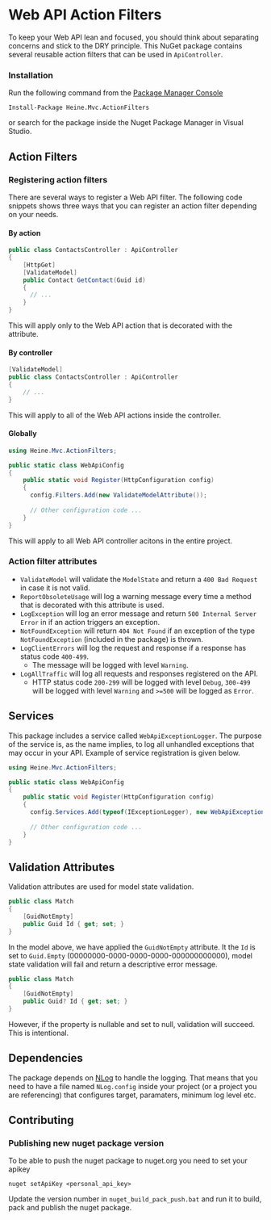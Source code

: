 # Web API Action Filters
To keep your Web API lean and focused, you should think about separating concerns and stick to the DRY principle. This NuGet package contains several reusable action filters that can be used in `ApiController`.

### Installation
Run the following command from the [Package Manager Console](https://docs.nuget.org/ndocs/tools/package-manager-console)

```Install-Package Heine.Mvc.ActionFilters```

or search for the package inside the Nuget Package Manager in Visual Studio.

## Action Filters

### Registering action filters
There are several ways to register a Web API filter. The following code snippets shows three ways that you can register an action filter depending on your needs.

#### By action
```csharp
public class ContactsController : ApiController
{
    [HttpGet]
    [ValidateModel]
    public Contact GetContact(Guid id)
    {
      // ...
    }
}
```
This will apply only to the Web API action that is decorated with the attribute.

#### By controller
```csharp
[ValidateModel]
public class ContactsController : ApiController
{
    // ...
}
```
This will apply to all of the Web API actions inside the controller.

#### Globally
```csharp
using Heine.Mvc.ActionFilters;

public static class WebApiConfig
{
    public static void Register(HttpConfiguration config)
    {
      config.Filters.Add(new ValidateModelAttribute());
    
      // Other configuration code ...
    }
}
```
This will apply to all Web API controller acitons in the entire project.

### Action filter attributes
* `ValidateModel` will validate the `ModelState` and return a `400 Bad Request` in case it is not valid.
* `ReportObsoleteUsage` will log a warning message every time a method that is decorated with this attribute is used.
* `LogException` will log an error message and return `500 Internal Server Error` in if an action triggers an exception.
* `NotFoundException` will return `404 Not Found` if an exception of the type `NotFoundException` (included in the package) is thrown.
* `LogClientErrors` will log the request and response if a response has status code `400-499`.
  * The message will be logged with level `Warning`.
* `LogAllTraffic` will log all requests and responses registered on the API.
  * HTTP status code `200-299` will be logged with level `Debug`, `300-499` will be logged with level `Warning` and `>=500` will be logged as `Error`.

## Services
This package includes a service called `WebApiExceptionLogger`. The purpose of the service is, as the name implies, to log all unhandled exceptions that may occur in your API. Example of service registration is given below.

```csharp
using Heine.Mvc.ActionFilters;

public static class WebApiConfig
{
    public static void Register(HttpConfiguration config)
    {
      config.Services.Add(typeof(IExceptionLogger), new WebApiExceptionLogger());
    
      // Other configuration code ...
    }
}
```

## Validation Attributes
Validation attributes are used for model state validation.

```csharp
public class Match
{
    [GuidNotEmpty]
    public Guid Id { get; set; }
}
```

In the model above, we have applied the `GuidNotEmpty` attribute. It the `Id` is set to `Guid.Empty` (00000000-0000-0000-0000-000000000000), model state validation will fail and return a descriptive error message.

```csharp
public class Match
{
    [GuidNotEmpty]
    public Guid? Id { get; set; }
}
```

However, if the property is nullable and set to null, validation will succeed. This is intentional.

## Dependencies
The package depends on [NLog](http://nlog-project.org/) to handle the logging. That means that you need to have a file named `NLog.config` inside your project (or a project you are referencing) that configures target, paramaters, minimum log level etc.

## Contributing

### Publishing new nuget package version

To be able to push the nuget package to nuget.org you need to set your apikey

`nuget setApiKey <personal_api_key>`

Update the version number in `nuget_build_pack_push.bat` and run it to build, pack and publish the nuget package.